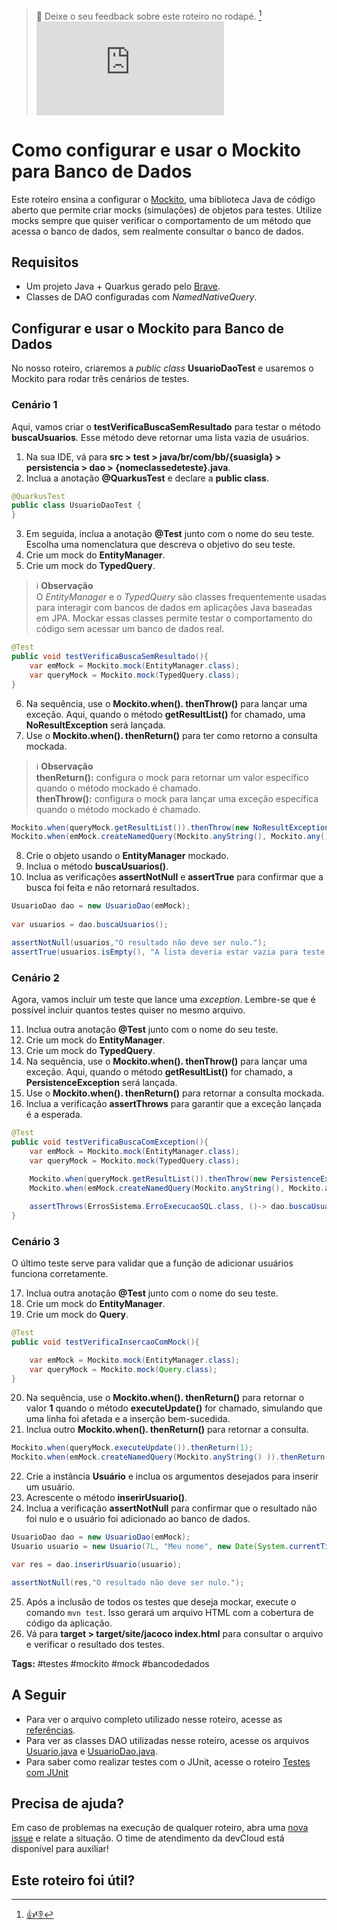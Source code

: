 > :speech_balloon: Deixe o seu feedback sobre este roteiro no rodapé. [^1] 
![](https://eni.bb.com.br/eni1/matomo.php?idsite=469&amp;rec=1&amp;url=https://fontes.intranet.bb.com.br/dev/publico/roteiros/-/blob/master/testes/Como_mockar_banco_de_dados.md&amp;action_name=testes/Como_mockar_banco_de_dados)

# Como configurar e usar o Mockito para Banco de Dados 

Este roteiro ensina a configurar o [Mockito](https://site.mockito.org/), uma biblioteca Java de código aberto que permite criar mocks (simulações) de objetos para testes. Utilize mocks sempre que quiser verificar o comportamento de um método que acessa o banco de dados, sem realmente consultar o banco de dados.   

## Requisitos  

- Um projeto Java + Quarkus gerado pelo [Brave](https://brave.dev.intranet.bb.com.br/novo-projeto/codigo-base).  
- Classes de DAO configuradas com *NamedNativeQuery*.

## Configurar e usar o Mockito para Banco de Dados 

No nosso roteiro, criaremos a *public class* **UsuarioDaoTest** e usaremos o Mockito para rodar três cenários de testes. 

### Cenário 1

Aqui, vamos criar o **testVerificaBuscaSemResultado** para testar o método **buscaUsuarios**. Esse método deve retornar uma lista vazia de usuários.  

1. Na sua IDE, vá para **src > test > java/br/com/bb/{suasigla} > persistencia > dao > {nomeclassedeteste}.java**. 
2. Inclua a anotação **@QuarkusTest** e declare a **public class**.   

~~~java  
@QuarkusTest  
public class UsuarioDaoTest {  
}  
~~~  

3. Em seguida, inclua a anotação **@Test** junto com o nome do seu teste. Escolha uma nomenclatura que descreva o objetivo do seu teste. 
4. Crie um mock do **EntityManager**. 
5. Crie um mock do **TypedQuery**.  

> :information_source: **Observação**  
> O *EntityManager* e o *TypedQuery* são classes frequentemente usadas para interagir com bancos de dados em aplicações Java baseadas em JPA. Mockar essas classes permite testar o comportamento do código sem acessar um banco de dados real.  

~~~java  
@Test 
public void testVerificaBuscaSemResultado(){ 
    var emMock = Mockito.mock(EntityManager.class); 
    var queryMock = Mockito.mock(TypedQuery.class); 
} 
~~~  

6. Na sequência, use o **Mockito.when(). thenThrow()** para lançar uma exceção. Aqui, quando o método **getResultList()** for chamado, uma **NoResultException** será lançada. 
7. Use o **Mockito.when(). thenReturn()** para ter como retorno a consulta mockada. 
> :information_source: **Observação**  
> **thenReturn():** configura o mock para retornar um valor específico quando o método mockado é chamado. <br> 
> **thenThrow():** configura o mock para lançar uma exceção específica quando o método mockado é chamado. 

~~~java  
Mockito.when(queryMock.getResultList()).thenThrow(new NoResultException()); 
Mockito.when(emMock.createNamedQuery(Mockito.anyString(), Mockito.any() ))thenReturn(queryMock); 
~~~ 
8. Crie o objeto usando o **EntityManager** mockado. 
9. Inclua o método **buscaUsuarios()**. 
10. Inclua as verificações **assertNotNull** e **assertTrue** para confirmar que a busca foi feita e não retornará resultados. 

~~~java 
UsuarioDao dao = new UsuarioDao(emMock); 
 
var usuarios = dao.buscaUsuarios(); 

assertNotNull(usuarios,"O resultado não deve ser nulo."); 
assertTrue(usuarios.isEmpty(), "A lista deveria estar vazia para teste sem resultado."); 
~~~  

### Cenário 2

Agora, vamos incluir um teste que lance uma *exception*. Lembre-se que é possível incluir quantos testes quiser no mesmo arquivo. 

11. Inclua outra anotação **@Test** junto com o nome do seu teste.  
12. Crie um mock do **EntityManager**. 
13. Crie um mock do **TypedQuery**.
14. Na sequência, use o **Mockito.when(). thenThrow()** para lançar uma exceção. Aqui, quando o método **getResultList()** for chamado, a **PersistenceException** será lançada. 
15. Use o **Mockito.when(). thenReturn()** para retornar a consulta mockada. 
16. Inclua a verificação **assertThrows** para garantir que a exceção lançada é a esperada.

~~~java  
@Test  
public void testVerificaBuscaComException(){
    var emMock = Mockito.mock(EntityManager.class); 
    var queryMock = Mockito.mock(TypedQuery.class);
 
    Mockito.when(queryMock.getResultList()).thenThrow(new PersistenceException()); 
    Mockito.when(emMock.createNamedQuery(Mockito.anyString(), Mockito.any() )).thenReturn(queryMock);  

    assertThrows(ErrosSistema.ErroExecucaoSQL.class, ()-> dao.buscaUsuarios());
}
~~~  

### Cenário 3

O último teste serve para validar que a função de adicionar usuários funciona corretamente. 

17. Inclua outra anotação **@Test** junto com o nome do seu teste. 
18. Crie um mock do **EntityManager**. 
19. Crie um mock do **Query**. 

~~~java     
@Test  
public void testVerificaInsercaoComMock(){  

    var emMock = Mockito.mock(EntityManager.class);  
    var queryMock = Mockito.mock(Query.class);  
}  
~~~

20. Na sequência, use o **Mockito.when(). thenReturn()** para retornar o valor **1** quando o método **executeUpdate()** for chamado, simulando que uma linha foi afetada e a inserção bem-sucedida. 
21. Inclua outro **Mockito.when(). thenReturn()** para retornar a consulta.   

~~~java
Mockito.when(queryMock.executeUpdate()).thenReturn(1); 
Mockito.when(emMock.createNamedQuery(Mockito.anyString() )).thenReturn(queryMock);  
~~~
22. Crie a instância **Usuário** e inclua os argumentos desejados para inserir um usuário. 
23. Acrescente o método **inserirUsuario()**. 
24. Inclua a verificação **assertNotNull** para confirmar que o resultado não foi nulo e o usuário foi adicionado ao banco de dados.
~~~java
UsuarioDao dao = new UsuarioDao(emMock);  
Usuario usuario = new Usuario(7L, "Meu nome", new Date(System.currentTimeMillis()));  

var res = dao.inserirUsuario(usuario);  

assertNotNull(res,"O resultado não deve ser nulo."); 
~~~  
25. Após a inclusão de todos os testes que deseja mockar, execute o comando `mvn test`. Isso gerará um arquivo HTML com a cobertura de código da aplicação.  
26. Vá para **target > target/site/jacoco index.html** para consultar o arquivo e verificar o resultado dos testes.  

**Tags:** #testes #mockito #mock #bancodedados 

## A Seguir  

* Para ver o arquivo completo utilizado nesse roteiro, acesse as [referências](https://fontes.intranet.bb.com.br/dev/publico/roteiros/-/blob/master/testes/referencias/roteiroMockito/UsuarioDaoTest.java). 
* Para ver as classes DAO utilizadas nesse roteiro, acesse os arquivos [Usuario.java](https://fontes.intranet.bb.com.br/dev/publico/roteiros/-/blob/master/testes/referencias/roteiroMockito/Usuario.java) e [UsuarioDao.java](https://fontes.intranet.bb.com.br/dev/publico/roteiros/-/blob/master/testes/referencias/roteiroMockito/UsuarioDao.java).
* Para saber como realizar testes com o JUnit, acesse o roteiro [Testes com JUnit](https://fontes.intranet.bb.com.br/dev/publico/roteiros/-/blob/master/testes/referencias/roteiroJUnit/Testes_JUnit.md)

## Precisa de ajuda?
Em caso de problemas na execução de qualquer roteiro, abra uma [nova issue](https://fontes.intranet.bb.com.br/dev/publico/atendimento/-/issues) e relate a situação. O time de atendimento da devCloud está disponível para auxiliar!  

## Este roteiro foi útil?
[^1]: [👍👎](http://feedback.dev.intranet.bb.com.br/?origem=roteiros&url_origem=fontes.intranet.bb.com.br/dev/publico/roteiros/-/blob/master/testes/Como_mockar_banco_de_dados.md&internalidade=testes/Como_mockar_banco_de_dados) 
